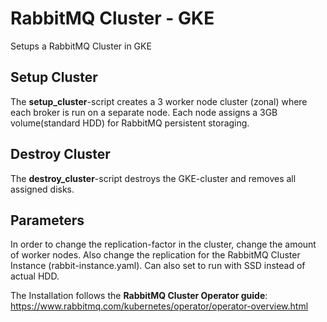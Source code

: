 # RabbitMQ Cluster - GKE
Setups a RabbitMQ Cluster in GKE

## Setup Cluster
The **setup_cluster**-script creates a 3 worker node cluster (zonal) where each broker is run on a separate node.
Each node assigns a 3GB volume(standard HDD) for RabbitMQ persistent storaging.

## Destroy Cluster
The **destroy_cluster**-script destroys the GKE-cluster and removes all assigned disks.


## Parameters
In order to change the replication-factor in the cluster, change the amount of worker nodes.
Also change the replication for the RabbitMQ Cluster Instance (rabbit-instance.yaml).
Can also set to run with SSD instead of actual HDD.

The Installation follows the **RabbitMQ Cluster Operator guide**: https://www.rabbitmq.com/kubernetes/operator/operator-overview.html

